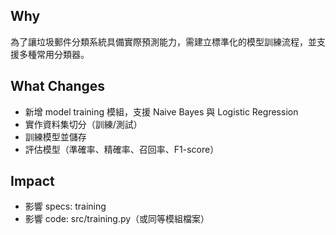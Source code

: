 ## Why

為了讓垃圾郵件分類系統具備實際預測能力，需建立標準化的模型訓練流程，並支援多種常用分類器。

## What Changes
- 新增 model training 模組，支援 Naive Bayes 與 Logistic Regression
- 實作資料集切分（訓練/測試）
- 訓練模型並儲存
- 評估模型（準確率、精確率、召回率、F1-score）

## Impact
- 影響 specs: training
- 影響 code: src/training.py（或同等模組檔案）